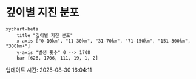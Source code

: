 # 깊이별 지진 분포

```mermaid
xychart-beta
    title "깊이별 지진 분포"
    x-axis ["0-10km", "11-30km", "31-70km", "71-150km", "151-300km", "300km+"]
    y-axis "발생 횟수" 0 --> 1708
    bar [626, 1706, 111, 19, 1, 2]
```

업데이트 시간: 2025-08-30 16:04:11
